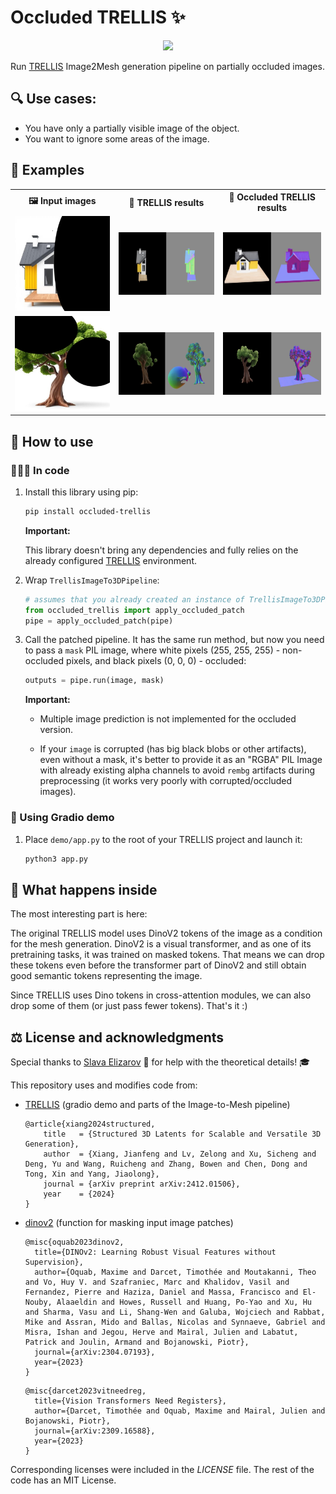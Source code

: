 # Occluded TRELLIS ✨
<p align="center">
<a href='https://huggingface.co/spaces/cortwave/OccludedTRELLIS'><img src='https://img.shields.io/badge/%F0%9F%A4%97%20Hugging%20Face-Live_Demo-blue'></a>
</p>

Run [TRELLIS](https://github.com/microsoft/TRELLIS) Image2Mesh generation pipeline on partially occluded images.

## 🔍 Use cases:
* You have only a partially visible image of the object.
* You want to ignore some areas of the image.

## 🎨 Examples
<table>
  <tr>
    <th>🖼️ Input images</th>
    <th>🥷 TRELLIS results</th>
    <th>🌟 Occluded TRELLIS results</th>
  </tr>
  <tr>
    <td><img src="./assets/1_masked.jpg" alt="img1" width="200"/></td>
    <td><img src="./assets/1_trellis.png" alt="img1" width="200" height="100"/></td>
    <td><img src="./assets/1_occluded_trellis.png" alt="img1" width="200" height="100"/></td>
  </tr>
  <tr>
    <td><img src="./assets/2_masked.jpg" alt="img2" width="200"/></td>
    <td><img src="./assets/2_trellis.png" alt="img2" width="200" height="100"/></td>
    <td><img src="./assets/2_occluded_trellis.png" alt="img2" width="200" height="100"/></td>
  </tr>
</table>


## 🔧 How to use

### 👨🏻‍💻 In code
1. Install this library using pip:
    ```bash
    pip install occluded-trellis
    ```
    **Important:**

    This library doesn't bring any dependencies and fully relies on the already configured [TRELLIS](https://github.com/microsoft/TRELLIS)
    environment.

2. Wrap `TrellisImageTo3DPipeline`:
   ```python
   # assumes that you already created an instance of TrellisImageTo3DPipeline as pipe
   from occluded_trellis import apply_occluded_patch
   pipe = apply_occluded_patch(pipe)
   ```

3. Call the patched pipeline. It has the same run method, but now you need to pass a `mask` PIL image, where white pixels (255, 255, 255) -
non-occluded pixels, and black pixels (0, 0, 0) - occluded:
   ```python
   outputs = pipe.run(image, mask) 
   ```
   **Important:**

    - Multiple image prediction is not implemented for the occluded version.
    
    - If your `image` is corrupted (has big black blobs or other artifacts), even without a mask, it's better to
      provide it as an "RGBA" PIL Image with already existing alpha channels to avoid `rembg` artifacts during preprocessing (it works
      very poorly with corrupted/occluded images).
### 🔸 Using Gradio demo
1. Place `demo/app.py` to the root of your TRELLIS project and launch it:
    ```bash
    python3 app.py
    ```

## 🧐 What happens inside

The most interesting part is here:

The original TRELLIS model uses DinoV2 tokens of the image as a condition for the mesh generation. DinoV2 is a visual transformer,
and as one of its pretraining tasks, it was trained on masked tokens. That means we can drop these tokens even before the transformer
part of DinoV2 and still obtain good semantic tokens representing the image.

Since TRELLIS uses Dino tokens in cross-attention modules, we can also drop some of them (or just
pass fewer tokens). That's it :)

## ⚖️ License and acknowledgments
Special thanks to [Slava Elizarov](https://x.com/DoctorDukeGonzo) 🙏 for help with the theoretical details! 🎓

This repository uses and modifies code from:
* [TRELLIS](https://github.com/microsoft/TRELLIS) (gradio demo and parts of the Image-to-Mesh pipeline)
    ```
    @article{xiang2024structured,
        title   = {Structured 3D Latents for Scalable and Versatile 3D Generation},
        author  = {Xiang, Jianfeng and Lv, Zelong and Xu, Sicheng and Deng, Yu and Wang, Ruicheng and Zhang, Bowen and Chen, Dong and Tong, Xin and Yang, Jiaolong},
        journal = {arXiv preprint arXiv:2412.01506},
        year    = {2024}
    }
    ```
* [dinov2](https://github.com/facebookresearch/dinov2) (function for masking input image patches)
    ```
    @misc{oquab2023dinov2,
      title={DINOv2: Learning Robust Visual Features without Supervision},
      author={Oquab, Maxime and Darcet, Timothée and Moutakanni, Theo and Vo, Huy V. and Szafraniec, Marc and Khalidov, Vasil and Fernandez, Pierre and Haziza, Daniel and Massa, Francisco and El-Nouby, Alaaeldin and Howes, Russell and Huang, Po-Yao and Xu, Hu and Sharma, Vasu and Li, Shang-Wen and Galuba, Wojciech and Rabbat, Mike and Assran, Mido and Ballas, Nicolas and Synnaeve, Gabriel and Misra, Ishan and Jegou, Herve and Mairal, Julien and Labatut, Patrick and Joulin, Armand and Bojanowski, Piotr},
      journal={arXiv:2304.07193},
      year={2023}
    }
    ```
    ```
    @misc{darcet2023vitneedreg,
      title={Vision Transformers Need Registers},
      author={Darcet, Timothée and Oquab, Maxime and Mairal, Julien and Bojanowski, Piotr},
      journal={arXiv:2309.16588},
      year={2023}
    }
    ```
Corresponding licenses were included in the *LICENSE* file. The rest of the code has an MIT License.
